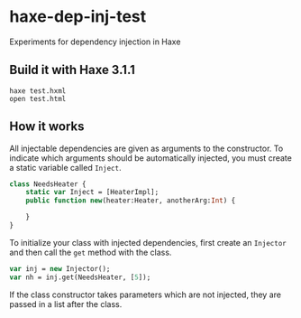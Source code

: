 haxe-dep-inj-test
=================

Experiments for dependency injection in Haxe

Build it with Haxe 3.1.1
-------------------------
```
haxe test.hxml
open test.html
```

How it works
------------

All injectable dependencies are given as arguments to the constructor. To indicate which arguments should be automatically injected, you must create a static variable called `Inject`.
```haxe
class NeedsHeater {
	static var Inject = [HeaterImpl];
	public function new(heater:Heater, anotherArg:Int) {

	}
}
```

To initialize your class with injected dependencies, first create an `Injector` and then call the `get` method with the class.
```haxe
var inj = new Injector();
var nh = inj.get(NeedsHeater, [5]);
```
If the class constructor takes parameters which are not injected, they are passed in a list after the class.